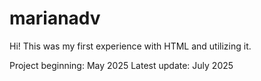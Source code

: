 # marianadv

Hi! This was my first experience with HTML and utilizing it.

Project beginning: May 2025
Latest update: July 2025
